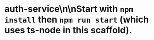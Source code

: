 # auth-service\n\nStart with `npm install` then `npm run start` (which uses ts-node in this scaffold).